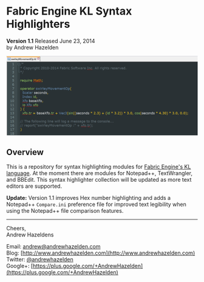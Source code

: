 # Fabric Engine KL Syntax Highlighters #
**Version 1.1** Released June 23, 2014   
by Andrew Hazelden

![Sample KL file](kl_sample_screenshot.png)

## Overview ##

This is a repository for syntax highlighting modules for [Fabric Engine's KL language](http://documentation.fabric-engine.com/FabricEngine/1.11.0/HTML/KLProgrammingGuide/index.html). At the moment there are modules for Notepad++, TextWrangler, and BBEdit. This syntax highlighter collection will be updated as more text editors are supported.

**Update:** Version 1.1 improves Hex number highlighting and adds a Notepad++ `Compare.ini` preference file for improved text legibility when using the Notepad++ file comparison features.

----------

Cheers,  
Andrew Hazeldens

Email: [andrew@andrewhazelden.com](mailto:andrew@andrewhazelden.com)   
Blog: [http://www.andrewhazelden.com](http://www.andrewhazelden.com)  
Twitter: [@andrewhazelden](https://twitter.com/andrewhazelden)  
Google+: [https://plus.google.com/+AndrewHazelden](https://plus.google.com/+AndrewHazelden)
